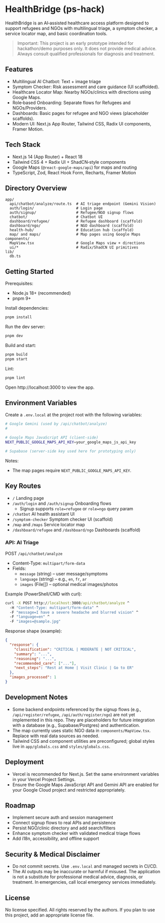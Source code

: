# HealthBridge (ps-hack)

HealthBridge is an AI‑assisted healthcare access platform designed to support refugees and NGOs with multilingual triage, a symptom checker, a service locator map, and basic coordination tools.

> Important: This project is an early prototype intended for hackathon/demo purposes only. It does not provide medical advice. Always consult qualified professionals for diagnosis and treatment.

## Features

- Multilingual AI Chatbot: Text + image triage
- Symptom Checker: Risk assessment and care guidance (UI scaffolded).
- Healthcare Locator Map: Nearby NGOs/clinics with directions using Google Maps.
- Role‑based Onboarding: Separate flows for Refugees and NGOs/Providers.
- Dashboards: Basic pages for refugee and NGO views (placeholder scaffolds).
- Modern UI: Next.js App Router, Tailwind CSS, Radix UI components, Framer Motion.

## Tech Stack

- Next.js 14 (App Router) + React 18
- Tailwind CSS 4 + Radix UI + ShadCN‑style components
- Google Maps (`@react-google-maps/api`) for maps and routing
- TypeScript, Zod, React Hook Form, Recharts, Framer Motion

## Directory Overview

```
app/
  api/chatbot/analyze/route.ts  # AI triage endpoint (Gemini Vision)
  auth/login/                   # Login page
  auth/signup/                  # Refugee/NGO signup flows
  chatbot/                      # Chatbot UI
  dashboard/refugee/            # Refugee dashboard (scaffold)
  dashboard/ngo/                # NGO dashboard (scaffold)
  health-hub/                   # Education hub (scaffold)
  map/ and maps/                # Map pages using Google Maps
components/
  MapView.tsx                   # Google Maps view + directions
  ui/*                          # Radix/ShadCN UI primitives
lib/
  db.ts                        
```

## Getting Started

Prerequisites:
- Node.js 18+ (recommended)
- pnpm 9+

Install dependencies:

```cmd
pnpm install
```

Run the dev server:

```cmd
pnpm dev
```

Build and start:

```cmd
pnpm build
pnpm start
```

Lint:

```cmd
pnpm lint
```

Open http://localhost:3000 to view the app.

## Environment Variables

Create a `.env.local` at the project root with the following variables:

```bash
# Google Gemini (used by /api/chatbot/analyze)
#

# Google Maps JavaScript API (client‑side)
NEXT_PUBLIC_GOOGLE_MAPS_API_KEY=your_google_maps_js_api_key

# Supabase (server‑side key used here for prototyping only)

```

Notes:
- The map pages require `NEXT_PUBLIC_GOOGLE_MAPS_API_KEY`.

## Key Routes

- `/` Landing page
- `/auth/login` and `/auth/signup` Onboarding flows
  - Signup supports `role=refugee` or `role=ngo` query param
- `/chatbot` AI health assistant UI
- `/symptom-checker` Symptom checker UI (scaffold)
- `/map` and `/maps` Service locator map
- `/dashboard/refugee` and `/dashboard/ngo` Dashboards (scaffold)

### API: AI Triage

POST `/api/chatbot/analyze`
- Content-Type: `multipart/form-data`
- Fields:
  - `message` (string) – user message/symptoms
  - `language` (string) – e.g., `en`, `fr`, `ar`
  - `images` (File[]) – optional medical images/photos

Example (PowerShell/CMD with curl):

```cmd
curl -X POST http://localhost:3000/api/chatbot/analyze ^
  -H "Content-Type: multipart/form-data" ^
  -F "message=I have a severe headache and blurred vision" ^
  -F "language=en" ^
  -F "images=@sample.jpg"
```

Response shape (example):

```json
{
  "response": {
    "classification": "CRITICAL | MODERATE | NOT CRITICAL",
    "summary": "...",
    "reasoning": "...",
    "recommended_care": ["..."],
    "next_steps": "Rest at Home | Visit Clinic | Go to ER"
  },
  "images_processed": 1
}
```

## Development Notes

- Some backend endpoints referenced by the signup flows (e.g., `/api/register/refugee`, `/api/auth/register/ngo`) are not yet implemented in this repo. They are placeholders for future integration with a database (e.g., Supabase/Postgres) and authentication.
- The map currently uses static NGO data in `components/MapView.tsx`. Replace with real data sources as needed.
- Tailwind CSS and component utilities are preconfigured; global styles live in `app/globals.css` and `styles/globals.css`.

## Deployment

- Vercel is recommended for Next.js. Set the same environment variables in your Vercel Project Settings.
- Ensure the Google Maps JavaScript API and Gemini API are enabled for your Google Cloud project and restricted appropriately.

## Roadmap

- Implement secure auth and session management
- Connect signup flows to real APIs and persistence
- Persist NGO/clinic directory and add search/filters
- Enhance symptom checker with validated medical triage flows
- Add i18n, accessibility, and offline support

## Security & Medical Disclaimer

- Do not commit secrets. Use `.env.local` and managed secrets in CI/CD.
- The AI outputs may be inaccurate or harmful if misused. The application is not a substitute for professional medical advice, diagnosis, or treatment. In emergencies, call local emergency services immediately.

## License

No license specified. All rights reserved by the authors. If you plan to use this project, add an appropriate license file.


